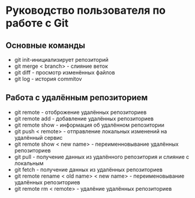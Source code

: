 # Руководство пользователя по работе с Git
## Основные команды 
* git init-инициализирует репозиторий
* git merge < branch> - слияние веток
* git diff - просмотр изменённых файлов
* git log - история commitov 

## Работа с удалённым репозиторием
* git remote - отоброжение удалённых репозиториев
* git remote add <alias> <remote> - добавление удалённых репозиториев
* git remote show <remote> - информация об удалённом репозитории
* git push < remote> <branch> - отправление локальных изменений на удалённый сервис
* git remote show <old name> < new name> - переименновывание удалённых репозиториев
* git pull <remote> <branch> - получение данных из удалённого репозитория и слияние с локальным
* git fetch <remote> - получение данных из удалённых репозиториев
* git remote rename < old name> < new name> - переименовывание удалённых репозиториев
* git remote rm < remote> - удалёние удалённых репозиториев